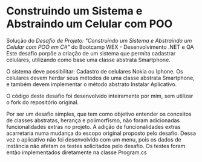 # Construindo um Sistema e Abstraindo um Celular com POO

Solução do *Desafio de Projeto: "Construindo um Sistema e Abstraindo um Celular com POO em C#"* do Bootcamp WEX - Desenvolvimento .NET e QA
Este desafio porpõe a criação de um sistema que permita cadastrar celulares, utilizando como base uma classe abstrata Smartphone.

O sistema deve possibilitar: Cadastro de celulares Nokia ou Iphone.
Os celulares devem herdar seus métodos de uma classe abstrata Smartphone, e também devem implementar o método abstrato Instalar Aplicativo.

O código deste desafio foi desenvolvido inteiramente por mim, sem utilizar o fork do repositório original.

Por ser um desafio simples, que tem como objetivo entender os conceitos de classes abstratas, herança e polimorfismo, não foram adicionadas funcionalidades extras no projeto.
A adição de funcionalidades extras acarretaria numa mudança do escopo original proposto pelo desafio.
Dessa vez o aplicativo não foi desenvolvido com um menu, pois os dados de instância não afetam os testes solicitados pelo desafio. Os testes foram então implementados diretamente na classe Program.cs
